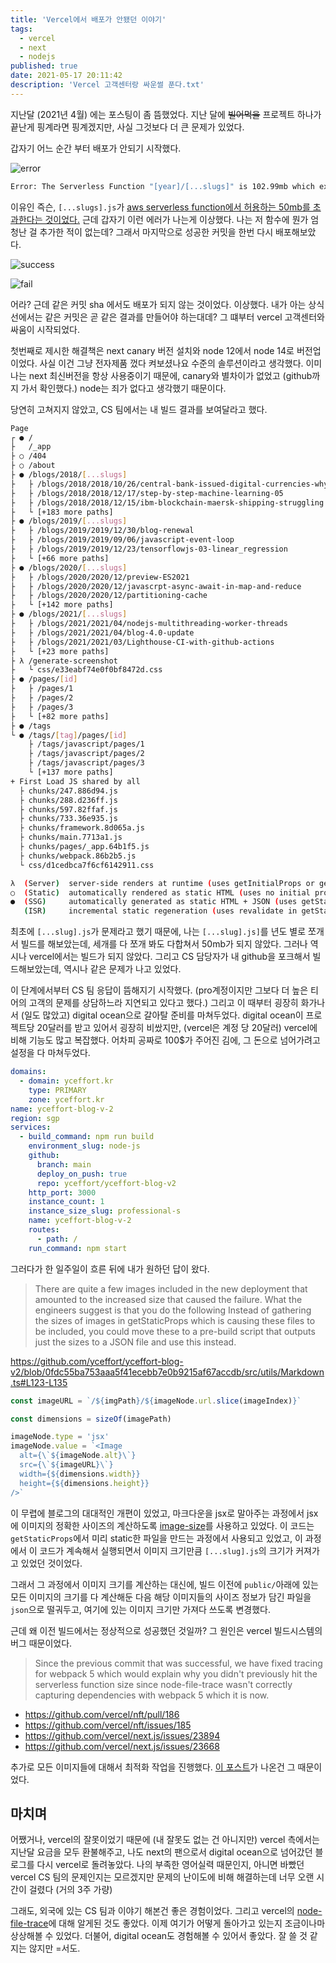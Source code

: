 ```yaml
---
title: 'Vercel에서 배포가 안됐던 이야기'
tags:
  - vercel
  - next
  - nodejs
published: true
date: 2021-05-17 20:11:42
description: 'Vercel 고객센터랑 싸운썰 푼다.txt'
---
```


지난달 (2021년 4월) 에는 포스팅이 좀 뜸했었다. 지난 달에 ~~빌어먹을~~ 프로젝트 하나가 끝난게 핑계라면 핑계겠지만, 사실 그것보다 더 큰 문제가 있었다.

갑자기 어느 순간 부터 배포가 안되기 시작했다.

![error](./images/vercel1.png)

```bash
Error: The Serverless Function "[year]/[...slugs]" is 102.99mb which exceeds the maximum size limit of 50mb. Learn More: https://vercel.link/serverless-function-size
```

이유인 즉슨, `[...slugs].js`가 [aws serverless function에서 허용하는 50mb를 초과한다는 것이었다.](https://vercel.link/serverless-function-size) 근데 갑자기 이런 에러가 나는게 이상했다. 나는 저 함수에 뭔가 엄청난 걸 추가한 적이 없는데? 그래서 마지막으로 성공한 커밋을 한번 다시 배포해보았다.

![success](./images/vercel2.png)

![fail](./images/vercel3.png)

어라? 근데 같은 커밋 sha 에서도 배포가 되지 않는 것이었다. 이상했다. 내가 아는 상식선에서는 같은 커밋은 곧 같은 결과를 만들어야 하는대데? 그 떄부터 vercel 고객센터와 싸움이 시작되었다.

첫번째로 제시한 해결책은 next canary 버전 설치와 node 12에서 node 14로 버전업이었다. 사실 이건 그냥 전자제품 껐다 켜보셨나요 수준의 솔루션이라고 생각했다. 이미 나는 next 최신버전을 항상 사용중이기 때문에, canary와 별차이가 없었고 (github까지 가서 확인했다.) node는 죄가 없다고 생각했기 때문이다.

당연히 고쳐지지 않았고, CS 팀에서는 내 빌드 결과를 보여달라고 했다.

```bash
Page                                                                                                          Size     First Load JS
┌ ● /                                                                                                         2.28 kB        90.3 kB
├   /_app                                                                                                     0 B            82.2 kB
├ ○ /404                                                                                                      2.59 kB        84.8 kB
├ ○ /about                                                                                                    3.98 kB        86.2 kB
├ ● /blogs/2018/[...slugs]                                                                                    2.92 kB        96.6 kB
├   ├ /blogs/2018/2018/10/26/central-bank-issued-digital-currencies-why-governments-may-or-may-not-need-them
├   ├ /blogs/2018/2018/12/17/step-by-step-machine-learning-05
├   ├ /blogs/2018/2018/12/15/ibm-blockchain-maersk-shipping-struggling
├   └ [+183 more paths]
├ ● /blogs/2019/[...slugs]                                                                                    2.92 kB        96.6 kB
├   ├ /blogs/2019/2019/12/30/blog-renewal
├   ├ /blogs/2019/2019/09/06/javascript-event-loop
├   ├ /blogs/2019/2019/12/23/tensorflowjs-03-linear_regression
├   └ [+66 more paths]
├ ● /blogs/2020/[...slugs]                                                                                    2.92 kB        96.6 kB
├   ├ /blogs/2020/2020/12/preview-ES2021
├   ├ /blogs/2020/2020/12/javascrpt-async-await-in-map-and-reduce
├   ├ /blogs/2020/2020/12/partitioning-cache
├   └ [+142 more paths]
├ ● /blogs/2021/[...slugs]                                                                                    2.92 kB        96.6 kB
├   ├ /blogs/2021/2021/04/nodejs-multithreading-worker-threads
├   ├ /blogs/2021/2021/04/blog-4.0-update
├   ├ /blogs/2021/2021/03/Lighthouse-CI-with-github-actions
├   └ [+23 more paths]
├ λ /generate-screenshot                                                                                      1.2 kB         83.4 kB
├   └ css/e33eabf74e0f0bf8472d.css                                                                            715 B
├ ● /pages/[id]                                                                                               2.37 kB        90.4 kB
├   ├ /pages/1
├   ├ /pages/2
├   ├ /pages/3
├   └ [+82 more paths]
├ ● /tags                                                                                                     2.04 kB        84.2 kB
└ ● /tags/[tag]/pages/[id]                                                                                    2.45 kB        90.5 kB
    ├ /tags/javascript/pages/1
    ├ /tags/javascript/pages/2
    ├ /tags/javascript/pages/3
    └ [+137 more paths]
+ First Load JS shared by all                                                                                 82.2 kB
  ├ chunks/247.886d94.js                                                                                      5.1 kB
  ├ chunks/288.d236ff.js                                                                                      9.12 kB
  ├ chunks/597.82ffaf.js                                                                                      13.3 kB
  ├ chunks/733.36e935.js                                                                                      6.2 kB
  ├ chunks/framework.8d065a.js                                                                                42 kB
  ├ chunks/main.7713a1.js                                                                                     168 B
  ├ chunks/pages/_app.64b1f5.js                                                                               5.28 kB
  ├ chunks/webpack.86b2b5.js                                                                                  993 B
  └ css/d1cedbca7f6cf6142911.css                                                                              6.07 kB

λ  (Server)  server-side renders at runtime (uses getInitialProps or getServerSideProps)
○  (Static)  automatically rendered as static HTML (uses no initial props)
●  (SSG)     automatically generated as static HTML + JSON (uses getStaticProps)
   (ISR)     incremental static regeneration (uses revalidate in getStaticProps)
```

최초에 `[...slug].js`가 문제라고 했기 때문에, 나는 `[...slug].js]`를 년도 별로 쪼개서 빌드를 해보았는데, 세개를 다 쪼개 봐도 다합쳐서 50mb가 되지 않았다. 그러나 역시나 vercel에서는 빌드가 되지 않았다. 그리고 CS 담당자가 내 github을 포크해서 빌드해보았는데, 역시나 같은 문제가 나고 있었다.

이 단계에서부터 CS 팀 응답이 뜸해지기 시작했다. (pro계정이지만 그보다 더 높은 티어의 고객의 문제를 상담하느라 지연되고 있다고 했다.) 그리고 이 때부터 굉장히 화가나서 (일도 많았고) digital ocean으로 갈아탈 준비를 마쳐두었다. digital ocean이 프로젝트당 20달러를 받고 있어서 굉장히 비쌌지만, (vercel은 계정 당 20달러) vercel에 비해 기능도 많고 복잡했다. 어차피 공짜로 100$가 주어진 김에, 그 돈으로 넘어가려고 설정을 다 마쳐두었다.

```yaml
domains:
  - domain: yceffort.kr
    type: PRIMARY
    zone: yceffort.kr
name: yceffort-blog-v-2
region: sgp
services:
  - build_command: npm run build
    environment_slug: node-js
    github:
      branch: main
      deploy_on_push: true
      repo: yceffort/yceffort-blog-v2
    http_port: 3000
    instance_count: 1
    instance_size_slug: professional-s
    name: yceffort-blog-v-2
    routes:
      - path: /
    run_command: npm start
```

그러다가 한 일주일이 흐른 뒤에 내가 원하던 답이 왔다.

> There are quite a few images included in the new deployment that amounted to the increased size that caused the failure. What the engineers suggest is that you do the following Instead of gathering the sizes of images in getStaticProps which is causing these files to be included, you could move these to a pre-build script that outputs just the sizes to a JSON file and use this instead.

https://github.com/yceffort/yceffort-blog-v2/blob/0fdc55ba753aaa5f41ecebb7e0b9215af67accdb/src/utils/Markdown.ts#L123-L135

```javascript
const imageURL = `/${imgPath}/${imageNode.url.slice(imageIndex)}`

const dimensions = sizeOf(imagePath)

imageNode.type = 'jsx'
imageNode.value = `<Image
  alt={\`${imageNode.alt}\`}
  src={\`${imageURL}\`}
  width={${dimensions.width}}
  height={${dimensions.height}}
/>`
```

이 무렵에 블로그의 대대적인 개편이 있었고, 마크다운을 jsx로 말아주는 과정에서 jsx에 이미지의 정확한 사이즈의 계산하도록 [image-size](https://github.com/image-size/image-size)를 사용하고 있었다. 이 코드는 `getStaticProps`에서 미리 static한 파일을 만드는 과정에서 사용되고 있었고, 이 과정에서 이 코드가 계속해서 실행되면서 이미지 크기만큼 `[...slug].js`의 크기가 커져가고 있었던 것이었다.

그래서 그 과정에서 이미지 크기를 계산하는 대신에, 빌드 이전에 `public/`아래에 있는 모든 이미지의 크기를 다 계산해둔 다음 해당 이미지들의 사이즈 정보가 담긴 파일을 `json`으로 떨궈두고, 여기에 있는 이미지 크기만 가져다 쓰도록 변경했다.

근데 왜 이전 빌드에서는 정상적으로 성공했던 것일까? 그 원인은 vercel 빌드시스템의 버그 때문이었다.

> Since the previous commit that was successful, we have fixed tracing for webpack 5 which would explain why you didn't previously hit the serverless function size since node-file-trace wasn't correctly capturing dependencies with webpack 5 which it is now.

- https://github.com/vercel/nft/pull/186
- https://github.com/vercel/nft/issues/185
- https://github.com/vercel/next.js/issues/23894
- https://github.com/vercel/next.js/issues/23668

추가로 모든 이미지들에 대해서 최적화 작업을 진행했다. [이 포스트](https://yceffort.kr/2021/05/compress-all-images-in-directory)가 나온건 그 때문이었다.

## 마치며

어쨌거나, vercel의 잘못이었기 때문에 (내 잘못도 없는 건 아니지만) vercel 측에서는 지난달 요금을 모두 환불해주고, 나도 next의 팬으로서 digital ocean으로 넘어갔던 블로그를 다시 vercel로 돌려놓았다. 나의 부족한 영어실력 때문인지, 아니면 바빴던 vercel CS 팀의 문제인지는 모르겠지만 문제의 난이도에 비해 해결하는데 너무 오랜 시간이 걸렸다 (거의 3주 가량)

그래도, 외국에 있는 CS 팀과 이야기 해본건 좋은 경험이었다. 그리고 vercel의 [node-file-trace](https://github.com/vercel/nft)에 대해 알게된 것도 좋았다. 이제 여기가 어떻게 돌아가고 있는지 조금이나마 상상해볼 수 있었다. 더불어, digital ocean도 경험해볼 수 있어서 좋았다. 잘 쓸 것 같지는 않지만 =서도.
